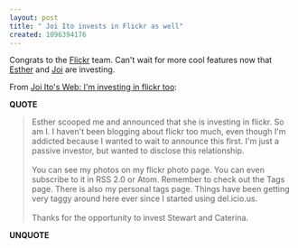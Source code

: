 ```yaml
---
layout: post
title: " Joi Ito invests in Flickr as well"
created: 1096394176
---
```

<p>
Congrats to the <a href="http://www.flickr.com/">Flickr</a> team. Can't wait for more cool features now that <a href="http://www.rolandtanglao.com/archives/2004/09/26/esther_dyson_invests_in_flickr">Esther</a> and <a href="http://joi.ito.com/">Joi</a> are investing.
</p><p>
From <a href="http://joi.ito.com/archives/2004/09/26/im_investing_in_flickr_too.html">Joi Ito's Web: I'm investing in flickr too</a>:
</p><p>
<strong>QUOTE</strong>
</p><blockquote>
Esther scooped me and announced that she is investing in flickr. So am I. I haven't been blogging about flickr too much, even though I'm addicted because I wanted to wait to announce this first. I'm just a passive investor, but wanted to disclose this relationship.
<br />
<br />You can see my photos on my flickr photo page. You can even subscribe to it in RSS 2.0 or Atom. Remember to check out the Tags page. There is also my personal tags page. Things have been getting very taggy around here ever since I started using del.icio.us.
<br />
<br />Thanks for the opportunity to invest Stewart and Caterina.
</blockquote><p>
<strong>UNQUOTE</strong>
</p>

